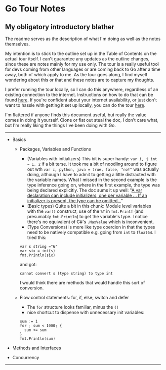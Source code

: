 # Go Tour Notes
## My obligatory introductory blather
The readme serves as the description of what I'm doing as well as the notes themselves.

My intention is to stick to the outline set up in the Table of Contents on the actual
tour itself. I can't guarantee any updates as the outline changes, since these are notes
mainly for my use only. The tour is a really useful tool for devs coming from other
languages or are coming back to Go after a time away, both of which apply to me. As the
tour goes along, I find myself wondering about this or that and these notes are to
capture my thoughts.

I prefer running the tour locally, so I can do this anywhere, regardless of an existing
connection to the internet. Instructions on how to do that can be found [here][1]. If
you're confident about your internet availability, or just don't want to hassle with
getting it set up locally, you can do the tour [here][2]. 

I'm flattered if anyone finds this document useful, but really the value comes in doing
it yourself. Clone or flat out steal the doc, I don't care what, but I'm really liking
the things I've been doing with Go.

---------

- Basics
  - Packages, Variables and Functions
    - (Variables with initializers) This bit is super handy: `var i, j int = 1, 2` if a
    bit terse. It took me a bit of noodling around to figure out wth  `var c, python,
    java = true, false, "no!"` was actually doing, although I have to admit to getting
    a little distracted with the variable names. What I missed in the second example
    is the type inference going on, where in the first example, the type was being
    declared explicitly. The doc sums it up well: "[A var declaration can include 
    initializers, one per variable ... If an initializer is present, the type can be
    omitted...][3]"
    - (Basic types) Quite a bit in this chunk: Module level variables with the `var()`
    construct, use of the `%T` in `fmt.Printf` (and presumably `fmt.Println`) to get
    the variable's type. I notice there's no equivalent of C#'s `.MaxValue` which is
    inconvenient.
    - (Type Conversions) is more like type coercion in that the types need to be natively
    compatible e.g. going from `int` to `float64`. I tried this:
    
    ``` golang
    var s string ="6"
    var six = int(s)
    fmt.Println(six)
    ```
    and got:

    ```
    cannot convert s (type string) to type int
    ```

    I would think there are methods that would handle this sort of conversion.
  - Flow control statements: for, if, else, switch and defer
    - The `for` structure looks familiar, minus the `()`
    - nice shortcut to dispense with unnecessary init variables:
    
    ``` golang
    sum := 1
    for ; sum < 1000; {
      sum += sum
    }
    fmt.Println(sum)
    ```


     
- Methods and Interfaces
- Concurrency


---------

[1]: https://github.com/golang/tour
[2]: https://tour.golang.org/
[3]: https://tour.golang.org/basics/9
